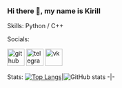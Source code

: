 ### Hi there 👋, my name is Kirill

Skills: Python / C++


Socials:

[<img src='https://cdn.jsdelivr.net/npm/simple-icons@3.0.1/icons/github.svg' alt='github' height='40'>](https://github.com/kirillbiktya)   [<img src='https://cdn.jsdelivr.net/npm/simple-icons@3.0.1/icons/telegram.svg' alt='telegram' height='40'>](https://t.me/kirillbiktya)   [<img src='https://cdn.jsdelivr.net/npm/simple-icons@3.0.1/icons/vk.svg' alt='vk' height='40'>](https://vk.com/kirillbiktya)

Stats:
[![Top Langs](https://github-readme-stats.vercel.app/api/top-langs?username=kirillbiktya&count_private=true&include_all_commits=true&layout=compact)](https://github.com/anuraghazra/github-readme-stats)|![GitHub stats](https://github-readme-stats.vercel.app/api?username=kirillbiktya&show_icons=true&count_private=true&include_all_commits=true&hide=stars,contribs)
-|-

